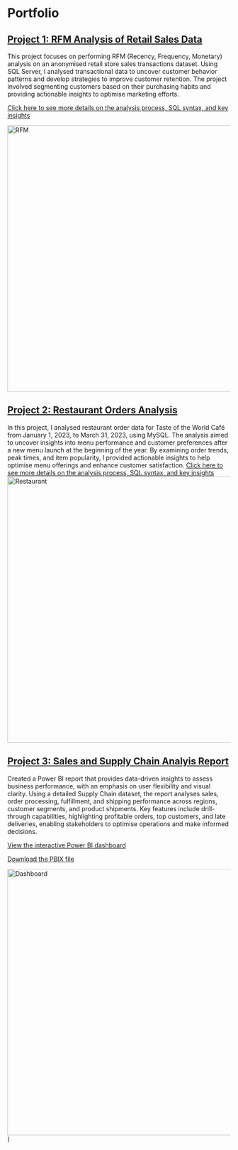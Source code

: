 # Portfolio

## [Project 1: RFM Analysis of Retail Sales Data](https://github.com/albinaglv/RFM_Analysis/blob/main/README.md)
This project focuses on performing RFM (Recency, Frequency, Monetary) analysis on an anonymised retail store sales transactions dataset. Using SQL Server, I analysed transactional data to uncover customer behavior patterns and develop strategies to improve customer retention. The project involved segmenting customers based on their purchasing habits and providing actionable insights to optimise marketing efforts.

[Click here to see more details on the analysis process, SQL syntax, and key insights](https://github.com/albinaglv/RFM_Analysis/blob/main/README.md)

<img src="https://github.com/user-attachments/assets/e86dc5f1-a6aa-4a03-80e4-b702d72770dd" alt="RFM" width="600px">

## [Project 2: Restaurant Orders Analysis](https://github.com/albinaglv/Restaurant-Orders-Analysis)
In this project, I analysed restaurant order data for Taste of the World Café from January 1, 2023, to March 31, 2023, using MySQL. The analysis aimed to uncover insights into menu performance and customer preferences after a new menu launch at the beginning of the year. By examining order trends, peak times, and item popularity, I provided actionable insights to help optimise menu offerings and enhance customer satisfaction.
[Click here to see more details on the analysis process, SQL syntax, and key insights](https://github.com/albinaglv/Restaurant-Orders-Analysis)
<img src="https://github.com/user-attachments/assets/6d0df350-2982-45b0-b896-071d84fe3b9a" alt="Restaurant" width="600px">
## [Project 3: Sales and Supply Chain Analyis Report](https://github.com/albinaglv/Sales_Performance_and_Supply_Chain_Analysis)
Created a Power BI report that provides data-driven insights to assess business performance, with an emphasis on user flexibility and visual clarity. Using a detailed Supply Chain dataset, the report analyses sales, order processing, fulfillment, and shipping performance across regions, customer segments, and product shipments. Key features include drill-through capabilities, highlighting profitable orders, top customers, and late deliveries, enabling stakeholders to optimise operations and make informed decisions.

[View the interactive Power BI dashboard](https://community.fabric.microsoft.com/t5/Data-Stories-Gallery/Sales-and-Supply-Chain-Analyis-Report/m-p/4235907#M13265)

[Download the PBIX file](https://github.com/albinaglv/Sales_Performance_and_Supply_Chain_Analysis/tree/main)

<img src="https://github.com/user-attachments/assets/a5bf0f48-f1c4-4da2-910a-94ff1128fcf0" alt="Dashboard" width="600px">)



